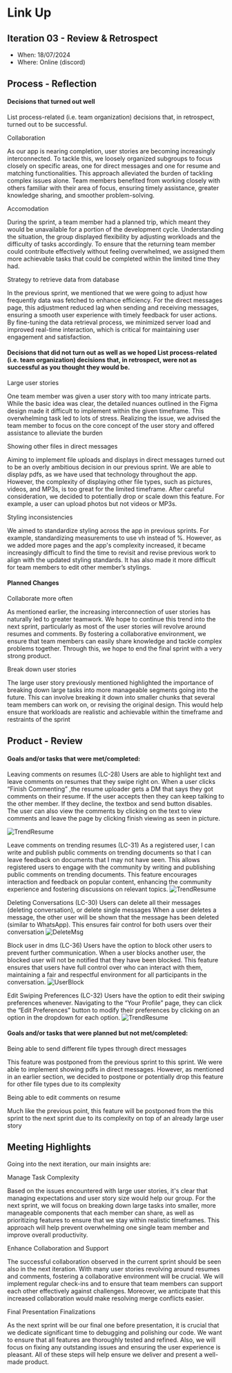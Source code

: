 # Link Up

## Iteration 03 - Review & Retrospect

 * When: 18/07/2024
 * Where: Online (discord)

## Process - Reflection

#### Decisions that turned out well

List process-related (i.e. team organization) decisions that, in retrospect, turned out to be successful.

Collaboration

As our app is nearing completion, user stories are becoming increasingly interconnected. To tackle this, we loosely organized subgroups to focus closely on specific areas, one for direct messages and one for resume and matching functionalities. This approach alleviated the burden of tackling complex issues alone. Team members benefited from working closely with others familiar with their area of focus, ensuring timely assistance, greater knowledge sharing, and smoother problem-solving.

Accomodation

During the sprint, a team member had a planned trip, which meant they would be unavailable for a portion of the development cycle. Understanding the situation, the group displayed flexibility by adjusting workloads and the difficulty of tasks accordingly. To ensure that the returning team member could contribute effectively without feeling overwhelmed, we assigned them more achievable tasks that could be completed within the limited time they had.
	
Strategy to retrieve data from database

In the previous sprint, we mentioned that we were going to adjust how  frequently data was fetched to enhance efficiency. For the direct messages page, this adjustment reduced lag when sending and receiving messages, ensuring a smooth user experience with timely feedback for user actions. By fine-tuning the data retrieval process, we minimized server load and improved real-time interaction, which is critical for maintaining user engagement and satisfaction.




#### Decisions that did not turn out as well as we hoped List process-related (i.e. team organization) decisions that, in retrospect, were not as successful as you thought they would be.

Large user stories

One team member was given a user story with too many intricate parts. While the basic idea was clear, the detailed nuances outlined in the Figma design made it difficult to implement within the given timeframe. This overwhelming task led to lots of stress. Realizing the issue, we advised the team member to focus on the core concept of the user story and offered assistance to alleviate the burden


Showing other files in direct messages

Aiming to implement file uploads and displays in direct messages turned out to be an overly ambitious decision in our previous sprint. We are able to display pdfs, as we have used that technology throughout the app. However, the complexity of displaying other file types, such as pictures, videos, and MP3s, is too great for the limited timeframe. After careful consideration, we decided to potentially drop or scale down this feature. For example, a user can upload photos but not videos or MP3s.


Styling inconsistencies

We aimed to standardize styling across the app in previous sprints. For example, standardizing measurements to use vh instead of %. However, as we added more pages and the app's complexity increased, it became increasingly difficult to find the time to revisit and revise previous work to align with the updated styling standards. It has also made it more difficult for team members to edit other member’s stylings.


#### Planned Changes

Collaborate more often

As mentioned earlier, the increasing interconnection of user stories has naturally led to greater teamwork. We hope to continue this trend into the next sprint, particularly as most of the user stories will revolve around resumes and comments. By fostering a collaborative environment, we ensure that team members can easily share knowledge and tackle complex problems together. Through this, we hope to end the final sprint with a very strong product. 


Break down user stories

The large user story previously mentioned highlighted the importance of breaking down large tasks into more manageable segments going into the future. This can involve breaking it down into smaller chunks that several team members can work on, or revising the original design. This would help ensure that workloads are realistic and achievable within the timeframe and restraints of the sprint


## Product - Review

#### Goals and/or tasks that were met/completed:

Leaving comments on resumes (LC-28)
Users are able to highlight text and leave comments on resumes that they swipe right on. When a user clicks “Finish Commenting” ,the resume uploader gets a DM that says they got comments on their resume. If the user accepts then they can keep talking to the other member. If they decline, the textbox and send button disables. The user can also view the comments by clicking on the text to view comments and leave the page by clicking finish viewing as seen in picture.

![TrendResume](../../frontend/src/images/addingcomments.png)





Leave comments on trending resumes (LC-31)
As a registered user, I can write and publish public comments on trending documents so that I can leave feedback on documents that I may not have seen.
This  allows registered users to engage with the community by writing and publishing public comments on trending documents. This feature encourages interaction and feedback on popular content, enhancing the community experience and fostering discussions on relevant topics.
![TrendResume](../../frontend/src/images/Sprint3trend.png)


Deleting Conversations (LC-30)
Users can delete all their messages (deleting conversation), or delete single messages
When a user deletes a message, the other user will be shown that the message has been deleted (similar to WhatsApp). This ensures fair control for both users over their conversation
![DeleteMsg](../../frontend/src/images/delete.png)



Block user in dms (LC-36)
Users have the option to block other users to prevent further communication. When a user blocks another user, the blocked user will not be notified that they have been blocked. This feature ensures that users have full control over who can interact with them, maintaining a fair and respectful environment for all participants in the conversation.
![UserBlock](../../frontend/src/images/userblock.png)

Edit Swiping Preferences (LC-32)
Users have the option to edit their swiping preferences whenever. Navigating to the “Your Profile” page, they can click the “Edit Preferences” button to modify their preferences by clicking on an option in the dropdown for each option.
![TrendResume](../../frontend/src/images/Sprint03_profilepage_with_edit_preferences.png)

#### Goals and/or tasks that were planned but not met/completed:

Being able to send different file types through direct messages 

This feature was postponed from the previous sprint to this sprint. We were able to implement showing pdfs in direct messages. However, as mentioned in an earlier section, we decided to postpone or potentially drop this feature for other file types due to its complexity


Being able to edit comments on resume

Much like the previous point, this feature will be postponed from the this sprint to the next sprint due to its complexity on top of an already large user story

## Meeting Highlights

Going into the next iteration, our main insights are:

Manage Task Complexity

Based on the issues encountered with large user stories, it's clear that managing expectations and user story size would help our group. For the next sprint, we will focus on breaking down large tasks into smaller, more manageable components that each member can share, as well as prioritizing features to ensure that we stay within realistic timeframes. This approach will help prevent overwhelming one single team member and improve overall productivity.


Enhance Collaboration and Support

The successful collaboration observed in the current sprint should be seen also in the next iteration. With many user stories revolving around resumes and comments, fostering a collaborative environment will be crucial. We will implement regular check-ins and to ensure that team members can support each other effectively against challenges. Moreover, we anticipate that this increased collaboration would make resolving merge conflicts easier. 


Final Presentation Finalizations

As the next sprint will be our final one before presentation, it is crucial that we dedicate significant time to debugging and polishing our code. We want to ensure that all features are thoroughly tested and refined. Also, we will focus on fixing any outstanding issues and ensuring the user experience is pleasant. All of these steps will help ensure we deliver and present a well-made product.

